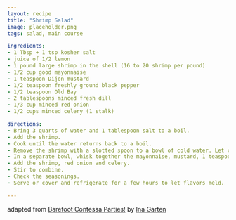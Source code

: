 ```yaml
---
layout: recipe
title: "Shrimp Salad"
image: placeholder.png
tags: salad, main course

ingredients:
- 1 Tbsp + 1 tsp kosher salt
- juice of 1/2 lemon
- 1 pound large shrimp in the shell (16 to 20 shrimp per pound)
- 1/2 cup good mayonnaise
- 1 teaspoon Dijon mustard
- 1/2 teaspoon freshly ground black pepper
- 1/2 teaspoon Old Bay
- 2 tablespoons minced fresh dill
- 1/3 cup minced red onion
- 1/2 cups minced celery (1 stalk)

directions:
- Bring 3 quarts of water and 1 tablespoon salt to a boil.
- Add the shrimp.
- Cook until the water returns back to a boil.
- Remove the shrimp with a slotted spoon to a bowl of cold water. Let cool; then peel, devein, and roughly chop the shrimp.
- In a separate bowl, whisk together the mayonnaise, mustard, 1 teaspoon salt, lemon juice, Old Bay, pepper, and dill.
- Add the shrimp, red onion and celery.
- Stir to combine.
- Check the seasonings.
- Serve or cover and refrigerate for a few hours to let flavors meld.

---
```

adapted from [Barefoot Contessa Parties!](https://amzn.to/3hc6ck7) by [Ina Garten](http://tideandthyme.com/shrimp-salad/)